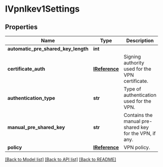 # IVpnIkev1Settings

## Properties
Name | Type | Description | Notes
------------ | ------------- | ------------- | -------------
**automatic_pre_shared_key_length** | **int** |  | [optional] 
**certificate_auth** | [**IReference**](IReference.md) | Signing authority used for the VPN certificate. | [optional] 
**authentication_type** | **str** | Type of authentication used for the VPN. | [optional] 
**manual_pre_shared_key** | **str** | Contains the manual pre-shared key for the VPN, if any. | [optional] 
**policy** | [**IReference**](IReference.md) | VPN policy. | [optional] 

[[Back to Model list]](../README.md#documentation-for-models) [[Back to API list]](../README.md#documentation-for-api-endpoints) [[Back to README]](../README.md)


